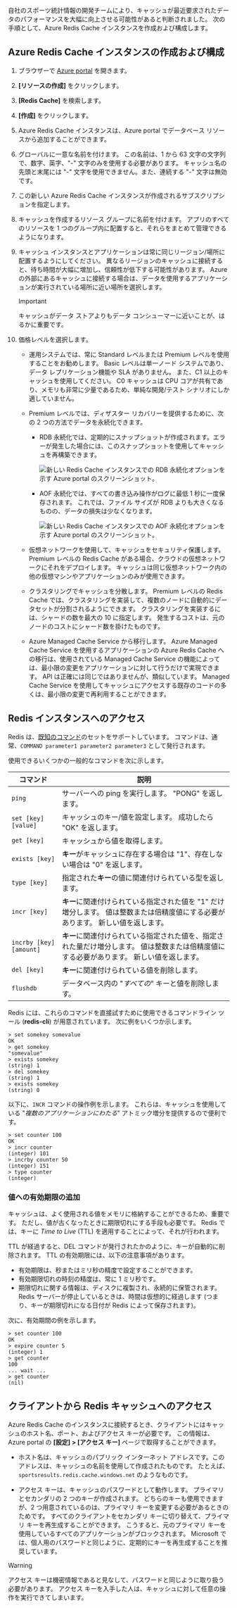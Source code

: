 自社のスポーツ統計情報の開発チームにより、キャッシュが最近要求されたデータのパフォーマンスを大幅に向上させる可能性があると判断されました。 次の手順として、Azure Redis Cache インスタンスを作成および構成します。

## <a name="create-and-configure-the-azure-redis-cache-instance"></a>Azure Redis Cache インスタンスの作成および構成

1. ブラウザーで [Azure portal](https://portal.azure.com/?azure-portal=true) を開きます。

1. **[リソースの作成]** をクリックします。

1. **[Redis Cache]** を検索します。

1. **[作成]** をクリックします。

1. Azure Redis Cache インスタンスは、Azure portal でデータベース リソースから追加することができます。

1. グローバルに一意な名前を付けます。 この名前は、1 から 63 文字の文字列で、数字、英字、"-" 文字のみを使用する必要があります。 キャッシュ名の先頭と末尾には "-" 文字を使用できません。また、連続する "-" 文字は無効です。

1. この新しい Azure Redis Cache インスタンスが作成されるサブスクリプションを指定します。

1. キャッシュを作成するリソース グループに名前を付けます。 アプリのすべてのリソースを 1 つのグループ内に配置すると、それらをまとめて管理できるようになります。

1. キャッシュ インスタンスとアプリケーションは常に同じリージョン/場所に配置するようにしてください。 異なるリージョンのキャッシュに接続すると、待ち時間が大幅に増加し、信頼性が低下する可能性があります。 Azure の外部にあるキャッシュに接続する場合は、データを使用するアプリケーションが実行されている場所に近い場所を選択します。

    > [!IMPORTANT]
    > キャッシュがデータ ストアよりもデータ コンシューマーに近いことが、はるかに重要です。

1. 価格レベルを選択します。 
    - 運用システムでは、常に Standard レベルまたは Premium レベルを使用することをお勧めします。 Basic レベルは単一ノード システムであり、データ レプリケーション機能や SLA がありません。 また、C1 以上のキャッシュを使用してください。 C0 キャッシュは CPU コアが共有であり、メモリも非常に少量であるため、単純な開発/テスト シナリオにしか適していません。

    - Premium レベルでは、ディザスター リカバリーを提供するために、次の 2 つの方法でデータを永続化できます。

        - RDB 永続化では、定期的にスナップショットが作成されます。エラーが発生した場合には、このスナップショットを使用してキャッシュを再構築できます。

            ![新しい Redis Cache インスタンスでの RDB 永続化オプションを示す Azure portal のスクリーンショット。](../media/3-redis-persistence-1.png)

        - AOF 永続化では、すべての書き込み操作がログに最低 1 秒に一度保存されます。 これでは、ファイル サイズが RDB よりも大きくなるものの、データの損失は少なくなります。

            ![新しい Redis Cache インスタンスでの AOF 永続化オプションを示す Azure portal のスクリーンショット。](../media/3-redis-persistence-2.png)

    - 仮想ネットワークを使用して、キャッシュをセキュリティ保護します。
      Premium レベルの Redis Cache がある場合、クラウドの仮想ネットワークにそれをデプロイします。 キャッシュは同じ仮想ネットワーク内の他の仮想マシンやアプリケーションのみが使用できます。

    - クラスタリングでキャッシュを分散します。
      Premium レベルの Redis Cache では、クラスタリングを実装して、複数のノードに自動的にデータセットが分割されるようにできます。 クラスタリングを実装するには、シャードの数を最大の 10 に指定します。 発生するコストは、元のノードのコストにシャード数を掛けたものです。

    - Azure Managed Cache Service から移行します。
      Azure Managed Cache Service を使用するアプリケーションの Azure Redis Cache への移行は、使用されている Managed Cache Service の機能によっては、最小限の変更をアプリケーションに対して行うだけで実現できます。 API は正確には同じではありませんが、類似しています。 Managed Cache Service を使用してキャッシュにアクセスする既存のコードの多くは、最小限の変更で再利用することができます。

## <a name="accessing-the-redis-instance"></a>Redis インスタンスへのアクセス

Redis は、[既知のコマンド](https://redis.io/commands)のセットをサポートしています。 コマンドは、通常、`COMMAND parameter1 parameter2 parameter3` として発行されます。

使用できるいくつかの一般的なコマンドを次に示します。

| コマンド | 説明 |
|---------|-------------|
| `ping` | サーバーへの ping を実行します。 "PONG" を返します。 |
| `set [key] [value]` | キャッシュのキー/値を設定します。 成功したら "OK" を返します。 |
| `get [key]` | キャッシュから値を取得します。 |
| `exists [key]` | **キー**がキャッシュに存在する場合は "1"、存在しない場合は "0" を返します。 |
| `type [key]` | 指定された**キー**の値に関連付けられている型を返します。 |
| `incr [key]` | **キー**に関連付けられている指定された値を "1" だけ増分します。 値は整数または倍精度値にする必要があります。 新しい値を返します。 |
| `incrby [key] [amount]` | **キー**に関連付けられている指定された値を、指定された量だけ増分します。 値は整数または倍精度値にする必要があります。 新しい値を返します。 |
| `del [key]` | **キー**に関連付けられている値を削除します。 |
| `flushdb` | データベース内の "_すべての_" キーと値を削除します。 |

Redis には、これらのコマンドを直接試すために使用できるコマンドライン ツール (**redis-cli**) が用意されています。 次に例をいくつか示します。

```output
> set somekey somevalue
OK
> get somekey
"somevalue"
> exists somekey
(string) 1
> del somekey
(string) 1
> exists somekey
(string) 0
```

以下に、`INCR` コマンドの操作例を示します。 これらは、キャッシュを使用している "_複数のアプリケーションにわたる_" アトミック増分を提供するので便利です。

```output
> set counter 100
OK
> incr counter
(integer) 101
> incrby counter 50
(integer) 151
> type counter
(integer)
```

### <a name="adding-an-expiration-time-to-values"></a>値への有効期限の追加

キャッシュは、よく使用される値をメモリに格納することができるため、重要です。 ただし、値が古くなったときに期限切れにする手段も必要です。 Redis では、キーに _Time to Live_ (TTL) を適用することによって、それが行われます。

TTL が経過すると、DEL コマンドが発行されたかのように、キーが自動的に削除されます。 TTL の有効期限には、以下の注意事項があります。

- 有効期限は、秒またはミリ秒の精度で設定することができます。
- 有効期限切れの時刻の精度は、常に 1 ミリ秒です。
- 期限切れに関する情報は、ディスクに複製され、永続的に保管されます。Redis サーバーが停止しているときは、時間は仮想的に経過します (つまり、キーが期限切れになる日付が Redis によって保存されます)。

次に、有効期間の例を示します。

```output
> set counter 100
OK
> expire counter 5
(integer) 1
> get counter
100
... wait ...
> get counter
(nil)
```

## <a name="accessing-a-redis-cache-from-a-client"></a>クライアントから Redis キャッシュへのアクセス

Azure Redis Cache のインスタンスに接続するとき、クライアントにはキャッシュのホスト名、ポート、およびアクセス キーが必要です。 この情報は、Azure portal の **[設定] > [アクセス キー]** ページで取得することができます。 

- ホスト名は、キャッシュのパブリック インターネット アドレスです。このアドレスは、キャッシュの名前を使用して作成されたものです。 たとえば、`sportsresults.redis.cache.windows.net` のようなものです。

- アクセス キーは、キャッシュのパスワードとして動作します。 プライマリとセカンダリの 2 つのキーが作成されます。 どちらのキーも使用できますが、2 つ用意されているのは、プライマリ キーを変更する必要があるときのためです。 すべてのクライアントをセカンダリ キーに切り替えて、プライマリ キーを再生成することができます。 こうすると、元のプライマリ キーを使用しているすべてのアプリケーションがブロックされます。 Microsoft では、個人用のパスワードと同じように、定期的にキーを再生成することを推奨しています。

> [!WARNING]
> アクセス キーは機密情報であると見なして、パスワードと同じように取り扱う必要があります。 アクセス キーを入手した人は、キャッシュに対して任意の操作を実行できてしまいます。
